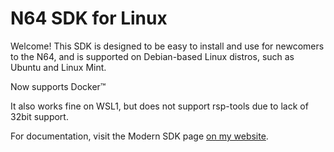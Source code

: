 # N64 SDK for Linux

Welcome! This SDK is designed to be easy to install and use for newcomers to the N64, and is supported on Debian-based Linux distros,
such as Ubuntu and Linux Mint.

Now supports Docker™

It also works fine on WSL1, but does not support rsp-tools due to lack of 32bit support.

For documentation, visit the Modern SDK page [on my website](https://crashoveride95.github.io/n64hbrew/modernsdk/index.html).
